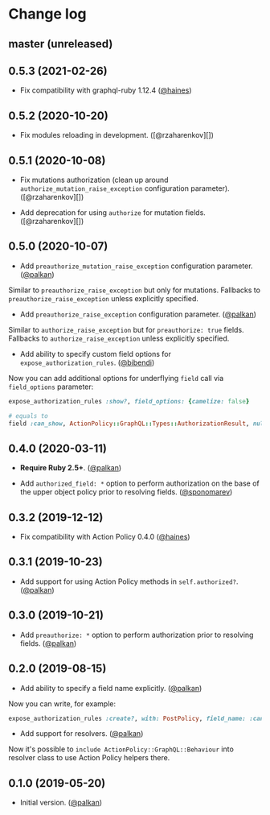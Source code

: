 # Change log

## master (unreleased)

## 0.5.3 (2021-02-26)

- Fix compatibility with graphql-ruby 1.12.4 ([@haines][])

## 0.5.2 (2020-10-20)

- Fix modules reloading in development. ([@rzaharenkov][])

## 0.5.1 (2020-10-08)

- Fix mutations authorization (clean up around `authorize_mutation_raise_exception` configuration parameter). ([@rzaharenkov][])

- Add deprecation for using `authorize` for mutation fields. ([@rzaharenkov][])

## 0.5.0 (2020-10-07)

- Add `preauthorize_mutation_raise_exception` configuration parameter. ([@palkan][])

Similar to `preauthorize_raise_exception` but only for mutations.
Fallbacks to `preauthorize_raise_exception` unless explicitly specified.

- Add `preauthorize_raise_exception` configuration parameter. ([@palkan][])

Similar to `authorize_raise_exception` but for `preauthorize: true` fields.
Fallbacks to `authorize_raise_exception` unless explicitly specified.

- Add ability to specify custom field options for `expose_authorization_rules`. ([@bibendi][])

Now you can add additional options for underflying `field` call via `field_options` parameter:

```ruby
expose_authorization_rules :show?, field_options: {camelize: false}

# equals to
field :can_show, ActionPolicy::GraphQL::Types::AuthorizationResult, null: false, camelize: false
```

## 0.4.0 (2020-03-11)

- **Require Ruby 2.5+**. ([@palkan][])

- Add `authorized_field: *` option to perform authorization on the base of the upper object policy prior to resolving fields. ([@sponomarev][])

## 0.3.2 (2019-12-12)

- Fix compatibility with Action Policy 0.4.0 ([@haines][])

## 0.3.1 (2019-10-23)

- Add support for using Action Policy methods in `self.authorized?`. ([@palkan][])

## 0.3.0 (2019-10-21)

- Add `preauthorize: *` option to perform authorization prior to resolving fields. ([@palkan][])

## 0.2.0 (2019-08-15)

- Add ability to specify a field name explicitly. ([@palkan][])

Now you can write, for example:

```ruby
expose_authorization_rules :create?, with: PostPolicy, field_name: :can_create_post
```

- Add support for resolvers. ([@palkan][])

Now it's possible to `include ActionPolicy::GraphQL::Behaviour` into resolver class to use
Action Policy helpers there.

## 0.1.0 (2019-05-20)

- Initial version. ([@palkan][])

[@palkan]: https://github.com/palkan
[@haines]: https://github.com/haines
[@sponomarev]: https://github.com/sponomarev
[@bibendi]: https://github.com/bibendi
